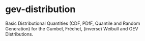 # gev-distribution
Basic Distributional Quantities (CDF, PDfF, Quantile and Random Generation) for the Gumbel, Fréchet, (inverse) Weibull and GEV Distributions.
